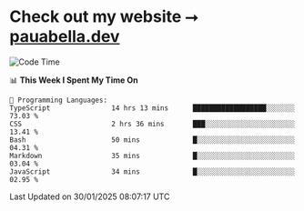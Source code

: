 # Check out my website ⭢ [pauabella.dev](https://pauabella.dev)

<!--START_SECTION:waka-->
![Code Time](http://img.shields.io/badge/Code%20Time-4%2C026%20hrs%2031%20mins-blue)

📊 **This Week I Spent My Time On** 

```text
💬 Programming Languages: 
TypeScript               14 hrs 13 mins      ██████████████████░░░░░░░   73.03 % 
CSS                      2 hrs 36 mins       ███░░░░░░░░░░░░░░░░░░░░░░   13.41 % 
Bash                     50 mins             █░░░░░░░░░░░░░░░░░░░░░░░░   04.31 % 
Markdown                 35 mins             █░░░░░░░░░░░░░░░░░░░░░░░░   03.04 % 
JavaScript               34 mins             █░░░░░░░░░░░░░░░░░░░░░░░░   02.95 % 
```


 Last Updated on 30/01/2025 08:07:17 UTC
<!--END_SECTION:waka-->
